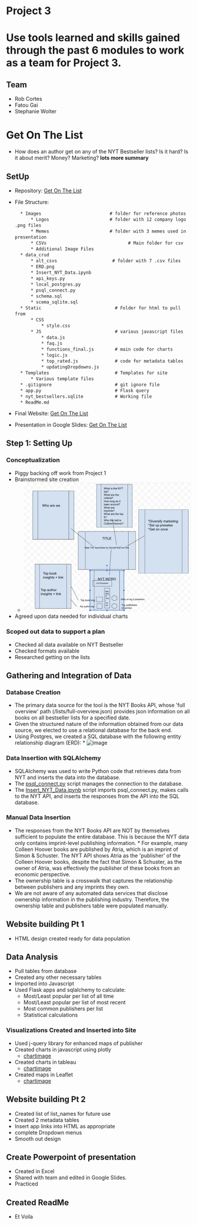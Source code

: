 # Project 3
# Use tools learned and skills gained through the past 6 modules to work as a team for Project 3.

## Team
* Rob Cortes
* Fatou Gai
* Stephanie Wolter

# Get On The List
* How does an author get on any of the NYT Bestseller lists? Is it hard? Is it about merit? Money? Marketing?
**lots more summary**

## SetUp

* Repository: [Get On The List](https://github.com/StephWolter/GetOnTheList.git)

* File Structure:

        * Images                          # folder for reference photos
            * Logos                       # folder with 12 company logo .png files
            * Memes                       # folder with 3 memes used in presentation
            * CSVs                               # Main folder for csv
            * Additional Image Files
        * data_crud
            * alt_csvs                     # folder with 7 .csv files 
            * ERD.png
            * Insert_NYT_Data.ipynb
            * api_keys.py
            * local_postgres.py
            * psql_connect.py
            * schema.sql
            * scema_sqlite.sql
        * Static                            # Folder for html to pull from 
            * CSS
                * style.css
            * JS                            # various javascript files
                * data.js
                * faq.js
                * functions_final.js        # main code for charts
                * logic.js
                * top_rated.js              # code for metadata tables
                * updatingDropdowns.js
        * Templates                         # Templates for site
            * Various template files
        * .gitignore                        # git ignore file
        * app.py                            # Flask query
        * nyt_bestsellers.sqlite            # Working file
        * ReadMe.md

* Final Website: [Get On The List]()

* Presentation in Google Slides: [Get On The List](https://docs.google.com/presentation/d/1IOOp9pK_GgrUQ2tU1cK2cchfEIlbsooc1lksEFIRrfQ/edit?usp=sharing)

## Step 1: Setting Up
### Conceptualization
* Piggy backing off work from Project 1
* Brainstormed site creation
    * ![sketch](https://github.com/StephWolter/GetOnTheList/blob/main/Images/Website_Brainstorm.png)
* Agreed upon data needed for individual charts
### Scoped out data to support a plan
* Checked all data available on NYT Bestseller 
* Checked formats available
* Researched getting on the lists


## Gathering and Integration of Data
### Database Creation
* The primary data source for the tool is the NYT Books API, whose 'full overview' path (/lists/full-overview.json) provides json information on all books on all bestseller lists for a specified date.
* Given the structured nature of the information obtained from our data source, we elected to use a relational database for the back end.
* Using Postgres, we created a SQL database with the following entity relationship diagram (ERD):
       *  ![image](https://github.com/StephWolter/GetOnTheList/assets/124944383/bcf3f26d-dbbe-465f-a8bf-28b7e557ae74)
### Data Insertion with SQLAlchemy
* SQLAlchemy was used to write Python code that retrieves data from NYT and inserts the data into the database.
* The [psql_connect.py](/data_crud/psql_connect.py) script manages the connection to the database.
* The [Insert_NYT_Data.ipynb](/data_crud/Insert_NYT_Data.ipynb) script imports psql_connect.py, makes calls to the NYT API, and inserts the responses from the API into the SQL database.
### Manual Data Insertion
* The responses from the NYT Books API are NOT by themselves sufficient to populate the entire database. This is because the NYT data only contains imprint-level publishing information.
       * For example, many Colleen Hoover books are published by Atria, which is an imprint of Simon & Schuster. The NYT API shows Atria as the 'publisher' of the Colleen Hoover books, despite the fact that Simon & Schuster, as the owner of Atria, was effectively the publisher of these books from an economic perspective.   
* The ownership table is a crosswalk that captures the relationship between publishers and any imprints they own.
* We are not aware of any automated data services that disclose ownership information in the publishing industry. Therefore, the ownership table and publishers table were populated manually.   

## Website building Pt 1
* HTML design created ready for data population


## Data Analysis

* Pull tables from database 
* Created any other necessary tables
* Imported into Javascript
* Used Flask apps and sqlalchemy to calculate:
    * Most/Least popular per list of all time
    * Most/Least popular per list of most recent
    * Most common publishers per list
    * Statistical calculations

### Visualizations Created and Inserted into Site
* Used j-query library for enhanced maps of publisher
* Created charts in javascript using plotly
    * [chartimage]()
* Created charts in tableau
    * [chartimage]()
* Created maps in Leaflet
    * [chartimage]()

## Website building Pt 2
* Created list of list_names for future use
* Created 2 metadata tables
* Insert app links into HTML as appropriate
* complete Dropdown menus 
* Smooth out design

## Create Powerpoint of presentation
* Created in Excel
* Shared with team and edited in Google Slides.
* Practiced

## Created ReadMe
* Et Voila
















  
